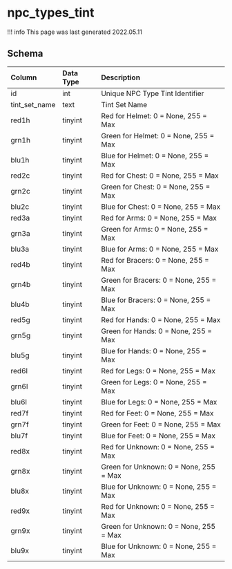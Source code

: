 # npc_types_tint

!!! info
	This page was last generated 2022.05.11

## Schema

| Column | Data Type | Description |
| :--- | :--- | :--- |
| id | int | Unique NPC Type Tint Identifier |
| tint_set_name | text | Tint Set Name |
| red1h | tinyint | Red for Helmet: 0 = None, 255 = Max |
| grn1h | tinyint | Green for Helmet: 0 = None, 255 = Max |
| blu1h | tinyint | Blue for Helmet: 0 = None, 255 = Max |
| red2c | tinyint | Red for Chest: 0 = None, 255 = Max |
| grn2c | tinyint | Green for Chest: 0 = None, 255 = Max |
| blu2c | tinyint | Blue for Chest: 0 = None, 255 = Max |
| red3a | tinyint | Red for Arms: 0 = None, 255 = Max |
| grn3a | tinyint | Green for Arms: 0 = None, 255 = Max |
| blu3a | tinyint | Blue for Arms: 0 = None, 255 = Max |
| red4b | tinyint | Red for Bracers: 0 = None, 255 = Max |
| grn4b | tinyint | Green for Bracers: 0 = None, 255 = Max |
| blu4b | tinyint | Blue for Bracers: 0 = None, 255 = Max |
| red5g | tinyint | Red for Hands: 0 = None, 255 = Max |
| grn5g | tinyint | Green for Hands: 0 = None, 255 = Max |
| blu5g | tinyint | Blue for Hands: 0 = None, 255 = Max |
| red6l | tinyint | Red for Legs: 0 = None, 255 = Max |
| grn6l | tinyint | Green for Legs: 0 = None, 255 = Max |
| blu6l | tinyint | Blue for Legs: 0 = None, 255 = Max |
| red7f | tinyint | Red for Feet: 0 = None, 255 = Max |
| grn7f | tinyint | Green for Feet: 0 = None, 255 = Max |
| blu7f | tinyint | Blue for Feet: 0 = None, 255 = Max |
| red8x | tinyint | Red for Unknown: 0 = None, 255 = Max |
| grn8x | tinyint | Green for Unknown: 0 = None, 255 = Max |
| blu8x | tinyint | Blue for Unknown: 0 = None, 255 = Max |
| red9x | tinyint | Red for Unknown: 0 = None, 255 = Max |
| grn9x | tinyint | Green for Unknown: 0 = None, 255 = Max |
| blu9x | tinyint | Blue for Unknown: 0 = None, 255 = Max |


